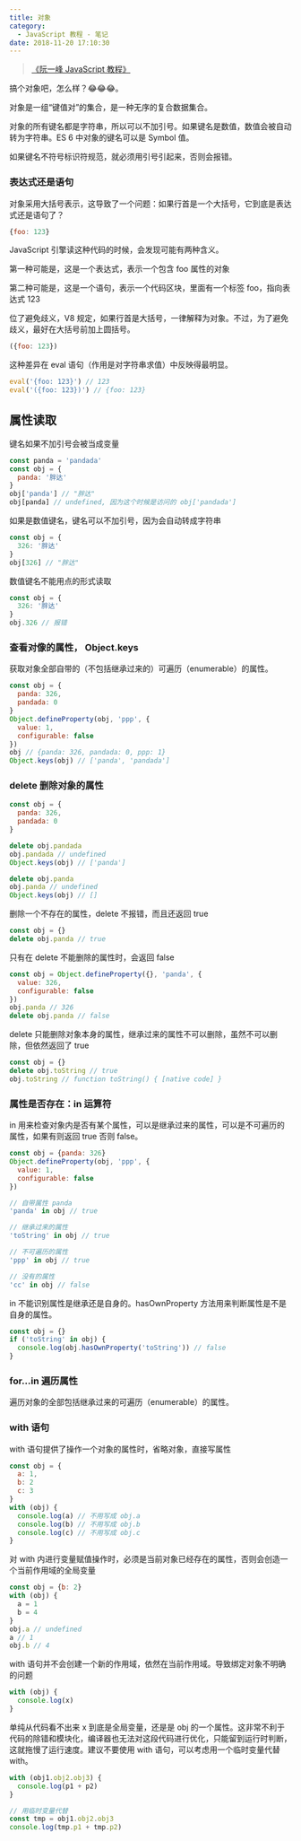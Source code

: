 ```yaml
---
title: 对象
category:
  - JavaScript 教程 - 笔记
date: 2018-11-20 17:10:30
---
```


> [《阮一峰 JavaScript 教程》](https://wangdoc.com/javascript/)

搞个对象吧，怎么样？😂😂😂。 

对象是一组“键值对”的集合，是一种无序的复合数据集合。

对象的所有键名都是字符串，所以可以不加引号。如果键名是数值，数值会被自动转为字符串。ES 6 中对象的键名可以是 Symbol 值。

如果键名不符号标识符规范，就必须用引号引起来，否则会报错。

### 表达式还是语句

对象采用大括号表示，这导致了一个问题：如果行首是一个大括号，它到底是表达式还是语句了？

```js
{foo: 123}
```

JavaScript 引擎读这种代码的时候，会发现可能有两种含义。

第一种可能是，这是一个表达式，表示一个包含 foo 属性的对象

第二种可能是，这是一个语句，表示一个代码区块，里面有一个标签 foo，指向表达式 123

位了避免歧义，V8 规定，如果行首是大括号，一律解释为对象。不过，为了避免歧义，最好在大括号前加上圆括号。

```js
({foo: 123})
```

这种差异在 eval 语句（作用是对字符串求值）中反映得最明显。

```js
eval('{foo: 123}') // 123
eval('({foo: 123})') // {foo: 123}
```

## 属性读取

键名如果不加引号会被当成变量

```js
const panda = 'pandada'
const obj = {
  panda: '胖达'
}
obj['panda'] // "胖达"
obj[panda] // undefined, 因为这个时候是访问的 obj['pandada']
```

如果是数值键名，键名可以不加引号，因为会自动转成字符串

```js
const obj = {
  326: '胖达'
}
obj[326] // "胖达"
```

数值键名不能用点的形式读取

```js
const obj = {
  326: '胖达'
}
obj.326 // 报错
```

### 查看对像的属性， Object.keys

获取对象全部自带的（不包括继承过来的）可遍历（enumerable）的属性。

```js
const obj = {
  panda: 326,
  pandada: 0
}
Object.defineProperty(obj, 'ppp', {
  value: 1,
  configurable: false
})
obj // {panda: 326, pandada: 0, ppp: 1}
Object.keys(obj) // ['panda', 'pandada']
```

### delete 删除对象的属性

```js
const obj = {
  panda: 326,
  pandada: 0
}

delete obj.pandada
obj.pandada // undefined
Object.keys(obj) // ['panda']

delete obj.panda
obj.panda // undefined
Object.keys(obj) // []
```

删除一个不存在的属性，delete 不报错，而且还返回 true

```js
const obj = {}
delete obj.panda // true
```

只有在 delete 不能删除的属性时，会返回 false

```js
const obj = Object.defineProperty({}, 'panda', {
  value: 326,
  configurable: false
})
obj.panda // 326
delete obj.panda // false
```

delete 只能删除对象本身的属性，继承过来的属性不可以删除，虽然不可以删除，但依然返回了 true

```js
const obj = {}
delete obj.toString // true
obj.toString // function toString() { [native code] }
```

### 属性是否存在：in 运算符

in 用来检查对象内是否有某个属性，可以是继承过来的属性，可以是不可遍历的属性，如果有则返回 true 否则 false。

```js
const obj = {panda: 326}
Object.defineProperty(obj, 'ppp', {
  value: 1,
  configurable: false
})

// 自带属性 panda
'panda' in obj // true

// 继承过来的属性
'toString' in obj // true

// 不可遍历的属性
'ppp' in obj // true

// 没有的属性
'cc' in obj // false
```

in 不能识别属性是继承还是自身的。hasOwnProperty 方法用来判断属性是不是自身的属性。

```js
const obj = {}
if ('toString' in obj) {
  console.log(obj.hasOwnProperty('toString')) // false
}
```

### for...in 遍历属性

遍历对象的全部包括继承过来的可遍历（enumerable）的属性。

### with 语句

with 语句提供了操作一个对象的属性时，省略对象，直接写属性

```js
const obj = {
  a: 1,
  b: 2
  c: 3
}
with (obj) {
  console.log(a) // 不用写成 obj.a
  console.log(b) // 不用写成 obj.b
  console.log(c) // 不用写成 obj.c
}
```

对 with 内进行变量赋值操作时，必须是当前对象已经存在的属性，否则会创造一个当前作用域的全局变量

```js
const obj = {b: 2}
with (obj) {
  a = 1
  b = 4
}
obj.a // undefined
a // 1
obj.b // 4
```

with 语句并不会创建一个新的作用域，依然在当前作用域。导致绑定对象不明确的问题

```js
with (obj) {
  console.log(x)
}
```

单纯从代码看不出来 x 到底是全局变量，还是是 obj 的一个属性。这非常不利于代码的除错和模块化，编译器也无法对这段代码进行优化，只能留到运行时判断，这就拖慢了运行速度。建议不要使用 with 语句，可以考虑用一个临时变量代替 with。

```js
with (obj1.obj2.obj3) {
  console.log(p1 + p2)
}

// 用临时变量代替
const tmp = obj1.obj2.obj3
console.log(tmp.p1 + tmp.p2)
```

